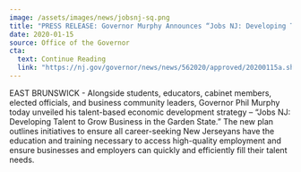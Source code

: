 ```yaml
---
image: /assets/images/news/jobsnj-sq.png
title: "PRESS RELEASE: Governor Murphy Announces “Jobs NJ: Developing Talent to Grow Business in the Garden State”"
date: 2020-01-15
source: Office of the Governor
cta:
  text: Continue Reading
  link: "https://nj.gov/governor/news/news/562020/approved/20200115a.shtml"
---
```


EAST BRUNSWICK - Alongside students, educators, cabinet members, elected officials, and business community leaders, Governor Phil Murphy today unveiled his talent-based economic development strategy – “Jobs NJ: Developing Talent to Grow Business in the Garden State.” The new plan outlines initiatives to ensure all career-seeking New Jerseyans have the education and training necessary to access high-quality employment and ensure businesses and employers can quickly and efficiently fill their talent needs.
